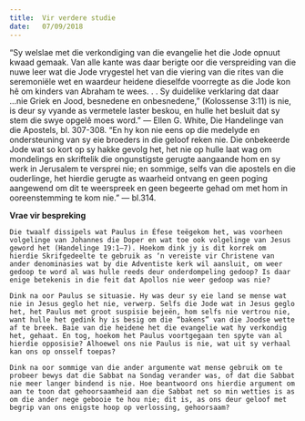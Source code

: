 ```yaml
---
title:  Vir verdere studie
date:   07/09/2018
---
```


“Sy welslae met die verkondiging van die evangelie het die Jode opnuut kwaad gemaak. Van alle kante was daar berigte oor die verspreiding van die nuwe leer wat die Jode vrygestel het van die viering van die rites van die seremoniële wet en waardeur heidene dieselfde voorregte as die Jode kon hê om kinders van Abraham te wees. . . Sy duidelike verklaring dat daar ...nie Griek en Jood, besnedene en onbesnedene,” (Kolossense 3:11) is nie, is deur sy vyande as vermetele laster beskou, en hulle het besluit dat sy stem die swye opgelê moes word.” — Ellen G. White, Die Handelinge van die Apostels, bl. 307-308. “En hy kon nie eens op die medelyde en ondersteuning van sy eie broeders in die geloof reken nie. Die onbekeerde Jode wat so kort op sy hakke gevolg het, het nie op hulle laat wag om mondelings en skriftelik die ongunstigste gerugte aangaande hom en sy werk in Jerusalem te versprei nie; en sommige, selfs van die apostels en die ouderlinge, het hierdie gerugte as waarheid ontvang en geen poging aangewend om dit te weerspreek en geen begeerte gehad om met hom in ooreenstemming te kom nie.” — bl.314.

**Vrae vir bespreking**

`Die twaalf dissipels wat Paulus in Éfese teëgekom het, was voorheen volgelinge van Johannes die Doper en wat toe ook volgelinge van Jesus geword het (Handelinge 19:1–7). Hoekom dink jy is dit korrek om hierdie Skrifgedeelte te gebruik as ‘n vereiste vir Christene van ander denominasies wat by die Adventiste kerk wil aansluit, om weer gedoop te word al was hulle reeds deur onderdompeling gedoop? Is daar enige betekenis in die feit dat Apollos nie weer gedoop was nie?`

`Dink na oor Paulus se situasie. Hy was deur sy eie land se mense wat nie in Jesus geglo het nie, verwerp. Selfs die Jode wat in Jesus geglo het, het Paulus met groot suspisie bejeën, hom selfs nie vertrou nie, want hulle het gedink hy is besig om die “bakens” van die Joodse wette af te breek. Baie van die heidene het die evangelie wat hy verkondig het, gehaat. En tog, hoekom het Paulus voortgegaan ten spyte van al hierdie opposisie? Alhoewel ons nie Paulus is nie, wat uit sy verhaal kan ons op onsself toepas?`

`Dink na oor sommige van die ander argumente wat mense gebruik om te probeer bewys dat die Sabbat na Sondag verander was, of dat die Sabbat nie meer langer bindend is nie. Hoe beantwoord ons hierdie argument om aan te toon dat gehoorsaamheid aan die Sabbat net so min wetties is as om die ander nege gebooie te hou nie; dit is, as ons deur geloof met begrip van ons enigste hoop op verlossing, gehoorsaam?`